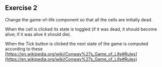 ## Exercise 2

Change the game-of-life component so that all the cells are initially dead.

When the cell is clicked its state is toggled (if it was dead, it should become alive; if it was alive it should die).

When the _Tick_ button is clicked the next state of the game is computed according to these [https://en.wikipedia.org/wiki/Conway%27s_Game_of_Life#Rules](https://en.wikipedia.org/wiki/Conway%27s_Game_of_Life#Rules)
